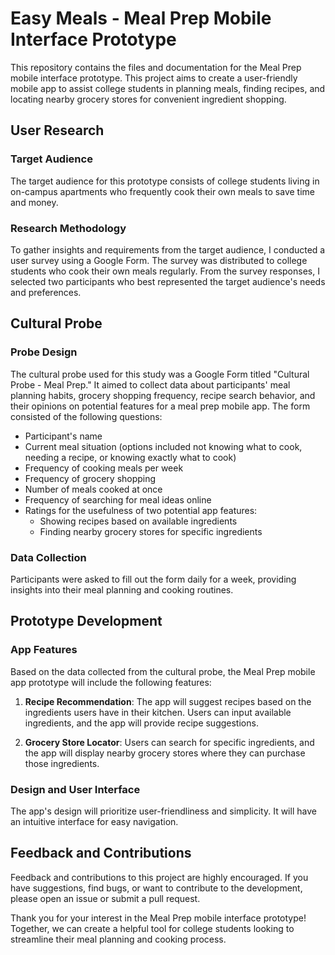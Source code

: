 # Easy Meals - Meal Prep Mobile Interface Prototype

This repository contains the files and documentation for the Meal Prep mobile interface prototype. This project aims to create a user-friendly mobile app to assist college students in planning meals, finding recipes, and locating nearby grocery stores for convenient ingredient shopping.

## User Research

### Target Audience
The target audience for this prototype consists of college students living in on-campus apartments who frequently cook their own meals to save time and money.

### Research Methodology
To gather insights and requirements from the target audience, I conducted a user survey using a Google Form. The survey was distributed to college students who cook their own meals regularly. From the survey responses, I selected two participants who best represented the target audience's needs and preferences.

## Cultural Probe

### Probe Design
The cultural probe used for this study was a Google Form titled "Cultural Probe - Meal Prep." It aimed to collect data about participants' meal planning habits, grocery shopping frequency, recipe search behavior, and their opinions on potential features for a meal prep mobile app. The form consisted of the following questions:

- Participant's name
- Current meal situation (options included not knowing what to cook, needing a recipe, or knowing exactly what to cook)
- Frequency of cooking meals per week
- Frequency of grocery shopping
- Number of meals cooked at once
- Frequency of searching for meal ideas online
- Ratings for the usefulness of two potential app features:
  - Showing recipes based on available ingredients
  - Finding nearby grocery stores for specific ingredients

### Data Collection
Participants were asked to fill out the form daily for a week, providing insights into their meal planning and cooking routines.

## Prototype Development

### App Features
Based on the data collected from the cultural probe, the Meal Prep mobile app prototype will include the following features:

1. **Recipe Recommendation**: The app will suggest recipes based on the ingredients users have in their kitchen. Users can input available ingredients, and the app will provide recipe suggestions.

2. **Grocery Store Locator**: Users can search for specific ingredients, and the app will display nearby grocery stores where they can purchase those ingredients.

### Design and User Interface
The app's design will prioritize user-friendliness and simplicity. It will have an intuitive interface for easy navigation.

## Feedback and Contributions

Feedback and contributions to this project are highly encouraged. If you have suggestions, find bugs, or want to contribute to the development, please open an issue or submit a pull request.

Thank you for your interest in the Meal Prep mobile interface prototype! Together, we can create a helpful tool for college students looking to streamline their meal planning and cooking process.
